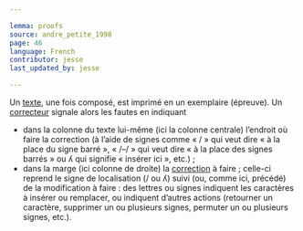 ```yaml
---

lemma: proofs
source: andre_petite_1998
page: 46
language: French
contributor: jesse
last_updated_by: jesse

---
```

Un [texte](text.html), une fois composé, est imprimé en un exemplaire (épreuve). Un [correcteur](proofreader.html) signale alors les fautes en indiquant

* dans la colonne du texte lui-même (ici la colonne centrale) l’endroit où faire la correction (à l’aide de signes comme « / » qui veut dire « à la place du signe barré », « /–/ » qui veut dire « à la place des signes barrés » ou ʎ qui signifie « insérer ici », etc.) ;
* dans la marge (ici colonne de droite) la [correction](correction.html) à faire ; celle-ci reprend le signe de localisation (/ ou ʎ) suivi (ou, comme ici, précédé) de la modification à faire : des lettres ou signes indiquent les caractères à insérer ou remplacer, ou indiquent d’autres actions (retourner un caractère, supprimer un ou plusieurs signes, permuter un ou plusieurs signes, etc.).
